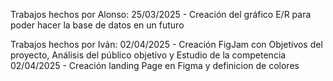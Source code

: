 Trabajos hechos por Alonso:
25/03/2025 - Creación del gráfico E/R para poder hacer la base de datos en un futuro


Trabajos hechos por Iván:
02/04/2025 - Creación FigJam con Objetivos del proyecto, Análisis del público objetivo y Estudio de la competencia
02/04/2025 - Creación landing Page en Figma y definicion de colores
